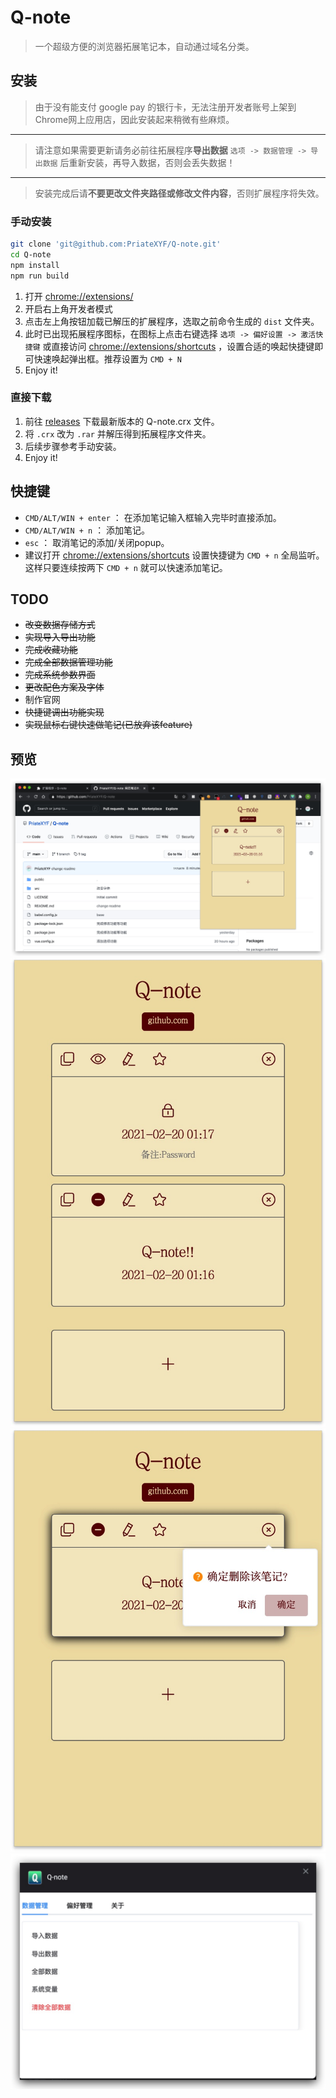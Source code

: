 # Q-note

> 一个超级方便的浏览器拓展笔记本，自动通过域名分类。

## 安装

> 由于没有能支付 google pay 的银行卡，无法注册开发者账号上架到Chrome网上应用店，因此安装起来稍微有些麻烦。

---

> 请注意如果需要更新请务必前往拓展程序**导出数据** `选项 -> 数据管理 -> 导出数据` 后重新安装，再导入数据，否则会丢失数据！

---

> 安装完成后请**不要更改文件夹路径或修改文件内容**，否则扩展程序将失效。

### 手动安装

```bash
git clone 'git@github.com:PriateXYF/Q-note.git'
cd Q-note
npm install
npm run build
```

1. 打开 [chrome://extensions/](chrome://extensions/)
2. 开启右上角开发者模式
3. 点击左上角按钮加载已解压的扩展程序，选取之前命令生成的 `dist` 文件夹。
4. 此时已出现拓展程序图标，在图标上点击右键选择 `选项 -> 偏好设置 -> 激活快捷键` 或直接访问 [chrome://extensions/shortcuts](chrome://extensions/shortcuts) ，设置合适的唤起快捷键即可快速唤起弹出框。推荐设置为 `CMD + N`
5. Enjoy it!

### 直接下载

1. 前往 [releases](https://github.com/PriateXYF/Q-note/releases) 下载最新版本的 Q-note.crx 文件。
2. 将 `.crx` 改为 `.rar` 并解压得到拓展程序文件夹。
3. 后续步骤参考手动安装。
4. Enjoy it!


## 快捷键

* `CMD/ALT/WIN + enter` ： 在添加笔记输入框输入完毕时直接添加。
* `CMD/ALT/WIN + n` ： 添加笔记。
* `esc` ： 取消笔记的添加/关闭popup。
* 建议打开 [chrome://extensions/shortcuts](chrome://extensions/shortcuts) 设置快捷键为 `CMD + n` 全局监听。这样只要连续按两下 `CMD + n` 就可以快速添加笔记。

## TODO

* ~~改变数据存储方式~~
* ~~实现导入导出功能~~
* ~~完成收藏功能~~
* ~~完成全部数据管理功能~~
* ~~完成系统参数界面~~
* ~~更改配色方案及字体~~
* 制作官网
* ~~快捷键调出功能实现~~
* ~~实现鼠标右键快速做笔记(已放弃该feature)~~

## 预览

![Xnip2021-02-20_01-22-27.jpg](./preview/Xnip2021-02-20_01-22-27.jpg)
![Xnip2021-02-20_01-17-34.jpg](./preview/Xnip2021-02-20_01-17-34.jpg)
![Xnip2021-02-20_01-20-10.jpg](./preview/Xnip2021-02-20_01-20-10.jpg)
![Xnip2021-02-20_01-18-42.jpg](./preview/Xnip2021-02-20_01-18-42.jpg)